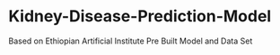 # Kidney-Disease-Prediction-Model
Based on Ethiopian Artificial Institute Pre Built Model and Data Set  
